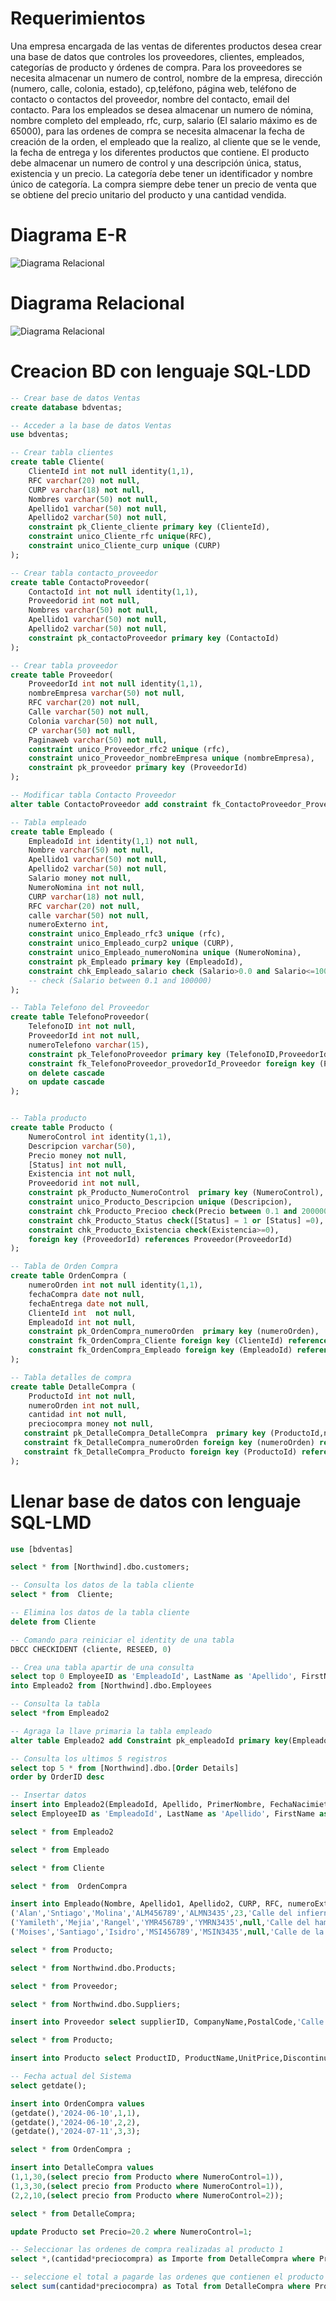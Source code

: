 # Requerimientos
Una empresa encargada de las ventas de diferentes productos desea crear una base de datos que controles los proveedores, clientes, empleados, categorías de producto y órdenes de compra. Para los proveedores se necesita almacenar un numero de control, nombre de la empresa, dirección (numero, calle, colonia, estado), cp,teléfono, página web, teléfono de contacto o contactos del proveedor, nombre del contacto, email del contacto. Para los empleados se desea almacenar un numero de nómina, nombre completo del empleado, rfc, curp, salario (El salario máximo es de 65000), para las ordenes de compra se necesita almacenar la fecha de creación de la orden, el empleado que la realizo, al cliente que se le vende, la fecha de entrega y los diferentes productos que contiene. El producto debe almacenar un numero de control y una descripción única, status, existencia y un precio. La categoría debe tener un identificador y nombre único de categoría. La compra siempre debe tener un precio de venta que se obtiene del precio unitario del producto y una cantidad vendida.

# Diagrama E-R
![Diagrama Relacional](../img/DB_Ventas-Diagrama_Relacional.png)

# Diagrama Relacional
![Diagrama Relacional](../img/DB_Ventas-Diagrama_E-R.png)

# Creacion BD con lenguaje SQL-LDD
```sql
-- Crear base de datos Ventas 
create database bdventas;

-- Acceder a la base de datos Ventas 
use bdventas;

-- Crear tabla clientes 
create table Cliente(
    ClienteId int not null identity(1,1),
    RFC varchar(20) not null,
    CURP varchar(18) not null,
    Nombres varchar(50) not null,
    Apellido1 varchar(50) not null,
    Apellido2 varchar(50) not null,
    constraint pk_Cliente_cliente primary key (ClienteId),
    constraint unico_Cliente_rfc unique(RFC),
    constraint unico_Cliente_curp unique (CURP)
);

-- Crear tabla contacto_proveedor 
create table ContactoProveedor(
    ContactoId int not null identity(1,1),
    Proveedorid int not null,
    Nombres varchar(50) not null,
    Apellido1 varchar(50) not null,
    Apellido2 varchar(50) not null,
    constraint pk_contactoProveedor primary key (ContactoId)
);

-- Crear tabla proveedor 
create table Proveedor(
    ProveedorId int not null identity(1,1),
    nombreEmpresa varchar(50) not null,
    RFC varchar(20) not null,
    Calle varchar(50) not null,
    Colonia varchar(50) not null,
    CP varchar(50) not null,
    Paginaweb varchar(50) not null,
    constraint unico_Proveedor_rfc2 unique (rfc),
    constraint unico_Proveedor_nombreEmpresa unique (nombreEmpresa),
    constraint pk_proveedor primary key (ProveedorId)
);

-- Modificar tabla Contacto Proveedor
alter table ContactoProveedor add constraint fk_ContactoProveedor_Proveedor foreign key (Proveedorid) references Proveedor(Proveedorid) 

-- Tabla empleado
create table Empleado (
    EmpleadoId int identity(1,1) not null,
    Nombre varchar(50) not null,
    Apellido1 varchar(50) not null,
    Apellido2 varchar(50) not null,
    Salario money not null,
    NumeroNomina int not null,
    CURP varchar(18) not null,
    RFC varchar(20) not null,
    calle varchar(50) not null,
    numeroExterno int,
	constraint unico_Empleado_rfc3 unique (rfc),
    constraint unico_Empleado_curp2 unique (CURP),
    constraint unico_Empleado_numeroNomina unique (NumeroNomina),
    constraint pk_Empleado primary key (EmpleadoId),
	constraint chk_Empleado_salario check (Salario>0.0 and Salario<=100000)
	-- check (Salario between 0.1 and 100000)
);

-- Tabla Telefono del Proveedor
create table TelefonoProveedor(
	TelefonoID int not null, 
	ProveedorId int not null, 
	numeroTelefono varchar(15),
	constraint pk_TelefonoProveedor primary key (TelefonoID,ProveedorId),
	constraint fk_TelefonoProveedor_provedorId_Proveedor foreign key (ProveedorId) references Proveedor(ProveedorId) 
	on delete cascade
	on update cascade
);


-- Tabla producto
create table Producto (
    NumeroControl int identity(1,1),
    Descripcion varchar(50),
    Precio money not null,
    [Status] int not null,
    Existencia int not null,
    Proveedorid int not null,
	constraint pk_Producto_NumeroControl  primary key (NumeroControl),
	constraint unico_Producto_Descripcion unique (Descripcion),
	constraint chk_Producto_Precioo check(Precio between 0.1 and 200000),
	constraint chk_Producto_Status check([Status] = 1 or [Status] =0),
	constraint chk_Producto_Existencia check(Existencia>=0),
    foreign key (ProveedorId) references Proveedor(ProveedorId)
);

-- Tabla de Orden Compra
create table OrdenCompra (
	numeroOrden int not null identity(1,1),
	fechaCompra date not null,
	fechaEntrega date not null, 
	ClienteId int  not null,
	EmpleadoId int not null,
	constraint pk_OrdenCompra_numeroOrden  primary key (numeroOrden),
	constraint fk_OrdenCompra_Cliente foreign key (ClienteId) references Cliente(ClienteId), 
	constraint fk_OrdenCompra_Empleado foreign key (EmpleadoId) references Empleado(EmpleadoId) 
);

-- Tabla detalles de compra
create table DetalleCompra (
    ProductoId int not null,
    numeroOrden int not null,
    cantidad int not null,
    preciocompra money not null,
   constraint pk_DetalleCompra_DetalleCompra  primary key (ProductoId,numeroOrden),
   constraint fk_DetalleCompra_numeroOrden foreign key (numeroOrden) references OrdenCompra(numeroOrden) ,
   constraint fk_DetalleCompra_Producto foreign key (ProductoId) references Producto(NumeroControl) 
);
```
# Llenar base de datos con lenguaje SQL-LMD

```sql
use [bdventas]

select * from [Northwind].dbo.customers;

-- Consulta los datos de la tabla cliente
select * from  Cliente;

-- Elimina los datos de la tabla cliente
delete from Cliente

-- Comando para reiniciar el identity de una tabla
DBCC CHECKIDENT (cliente, RESEED, 0)

-- Crea una tabla apartir de una consulta
select top 0 EmployeeID as 'EmpleadoId', LastName as 'Apellido', FirstName as 'PrimerNombre', BirthDate as 'FechaNacimieto', HireDate as 'FechaContratacion', [address] as 'Direccion', city as 'Ciudad', region, PostalCode as 'CodigoPostal', Country as 'Pais' 
into Empleado2 from [Northwind].dbo.Employees

-- Consulta la tabla 
select *from Empleado2

-- Agraga la llave primaria la tabla empleado
alter table Empleado2 add Constraint pk_empleadoId primary key(EmpleadoId)

-- Consulta los ultimos 5 registros 
select top 5 * from [Northwind].dbo.[Order Details]
order by OrderID desc

-- Insertar datos
insert into Empleado2(EmpleadoId, Apellido, PrimerNombre, FechaNacimieto, FechaContratacion, Direccion, Ciudad, region, CodigoPostal, Pais)
select EmployeeID as 'EmpleadoId', LastName as 'Apellido', FirstName as 'PrimerNombre', BirthDate as 'FechaNacimieto', HireDate as 'FechaContratacion', [address] as 'Direccion', city as 'Ciudad', region, PostalCode as 'CodigoPostal', Country as 'Pais' from [Northwind].dbo.Employees

select * from Empleado2 

select * from Empleado

select * from Cliente

select * from  OrdenCompra

insert into Empleado(Nombre, Apellido1, Apellido2, CURP, RFC, numeroExterno, calle, Salario, NumeroNomina) values 
('Alan','Sntiago','Molina','ALM456789','ALMN3435',23,'Calle del infierno', 67890.9,1234),
('Yamileth','Mejia','Rangel','YMR456789','YMRN3435',null,'Calle del hambre', 77890.17,23456),
('Moises','Santiago','Isidro','MSI456789','MSIN3435',null,'Calle de la gordura', 20000,98765);

select * from Producto;

select * from Northwind.dbo.Products;

select * from Proveedor;

select * from Northwind.dbo.Suppliers;

insert into Proveedor select supplierID, CompanyName,PostalCode,'Calle de la sol',City,2345 as CP,'www.prueba.com.mx' as 'PaginaWeb' from Northwind.dbo.Suppliers;

select * from Producto;

insert into Producto select ProductID, ProductName,UnitPrice,Discontinued,UnitsInStock,SupplierID from Northwind.dbo.Products;

-- Fecha actual del Sistema
select getdate();

insert into OrdenCompra values 
(getdate(),'2024-06-10',1,1),
(getdate(),'2024-06-10',2,2),
(getdate(),'2024-07-11',3,3);

select * from OrdenCompra ;

insert into DetalleCompra values
(1,1,30,(select precio from Producto where NumeroControl=1)),
(1,3,30,(select precio from Producto where NumeroControl=1)),
(2,2,10,(select precio from Producto where NumeroControl=2));

select * from DetalleCompra;

update Producto set Precio=20.2 where NumeroControl=1;

-- Seleccionar las ordenes de compra realizadas al producto 1
select *,(cantidad*preciocompra) as Importe from DetalleCompra where ProductoId=1;

-- seleccione el total a pagarde las ordenes que contienen el producto 1
select sum(cantidad*preciocompra) as Total from DetalleCompra where ProductoId=1
```

